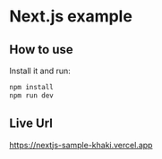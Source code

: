 # Next.js example

## How to use

Install it and run:

```sh
npm install
npm run dev
```

## Live Url

https://nextjs-sample-khaki.vercel.app
